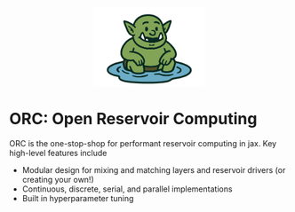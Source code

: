 <div align="center">
  <img src="imgs/ORC_logo_cropped.png" alt="ORC Logo" width="200px" />
</div>

# ORC: Open Reservoir Computing

ORC is the one-stop-shop for performant reservoir computing in jax. Key high-level features include
- Modular design for mixing and matching layers and reservoir drivers (or creating your own!)
- Continuous, discrete, serial, and parallel implementations
- Built in hyperparameter tuning 